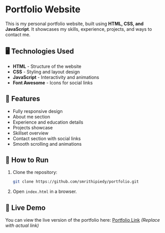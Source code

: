 # Portfolio Website

This is my personal portfolio website, built using **HTML, CSS, and JavaScript**. It showcases my skills, experience, projects, and ways to contact me.

## 🖥️ Technologies Used
- **HTML** - Structure of the website
- **CSS** - Styling and layout design
- **JavaScript** - Interactivity and animations
- **Font Awesome** - Icons for social links

## 🎨 Features
- Fully responsive design
- About me section
- Experience and education details
- Projects showcase
- Skillset overview
- Contact section with social links
- Smooth scrolling and animations

## 🚀 How to Run
1. Clone the repository:
   ```bash
   git clone https://github.com/smrithipiedy/portfolio.git
   ```
2. Open `index.html` in a browser.

## 🔗 Live Demo
You can view the live version of the portfolio here: [Portfolio Link](#) *(Replace with actual link)*


